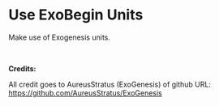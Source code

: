 # Use ExoBegin Units
Make use of Exogenesis units.

<br>

**Credits:**

All credit goes to AureusStratus (ExoGenesis) of github URL:
https://github.com/AureusStratus/ExoGenesis
